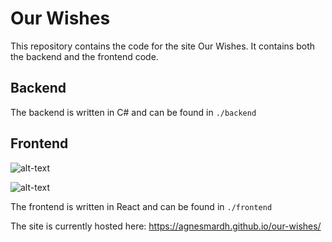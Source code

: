 # Our Wishes
This repository contains the code for the site Our Wishes. It contains both the backend and the frontend code.

## Backend
The backend is written in C# and can be found in `./backend`

## Frontend
![alt-text](https://github.com/agnesmardh/our-wishes/actions/workflows/frontend-verify-and-test.yml/badge.svg)

![alt-text](https://github.com/agnesmardh/our-wishes/actions/workflows/codeql-analysis.yml/badge.svg)

The frontend is written in React and can be found in `./frontend`

The site is currently hosted here: https://agnesmardh.github.io/our-wishes/
